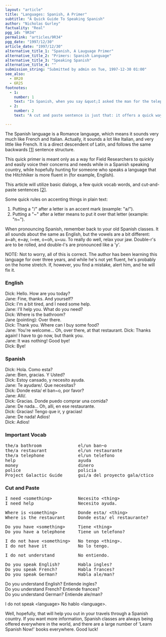 ```yaml
---
layout: "article"
title: "Languages: Spanish, A Primer"
subtitle: "A Quick Guide To Speaking Spanish"
author: "Nicholas Gurley"
factuality: "Real"
pgg_id: "9R34"
permalink: "articles/9R34"
pgg_date: "1997/12/30"
article_date: "1997/12/30"
alternative_title_1: "Spanish, A Lauguage Primer"
alternative_title_2: "Primers: Spanish Language"
alternative_title_3: "Speaking Spanish"
alternative_title_4: ""
submission_string: "Submitted by admin on Tue, 1997-12-30 01:00"
see_also:
  - 8R20
  - 6R25
footnotes: 
  - 1:
    number: 1
    text: "In Spanish, when you say &quot;I asked the man for the telephone&quot;, it is effectively set up like this: &quot;Him I asked the phone the man.&quot; Needless to say, it takes some getting used to."
  - 2:
    number: 2
    text: "A cut and paste sentence is just that: it offers a quick way for tourists to put together strange, useless sentences that make native speakers laugh! Yet, if done the right way, hopefully, you can get your point across with the minimum of muss and fuss."

---
```

<div>
<p>The Spanish language is a Romance language, which means it sounds very much like French and Italian. Actually, it sounds a lot like Italian, and very little like French. It is a direct descendent of Latin, and follows the same backwards <a href="#footnote-body.1" name="footnote-link.1" class="footnote-link">[1]</a> sentence structure.</p>
<p>This quick primer is meant only as a way for Field Researchers to quickly and easily voice their concerns and needs while in a Spanish speaking country, while hopefully hunting for someone who speaks a language that the Hitchhiker is more fluent in (for example, English).</p>
<p>This article will utilize basic dialogs, a few quick vocab words, and cut-and-paste sentences <a href="#footnote-body.2" name="footnote-link.2" class="footnote-link">[2]</a>.</p>
<p>Some quick rules on accenting things in plain text:</p>
<ol>
<li value="1">Putting a "/" after a letter is an accent mark (example: "a/").</li>
<li value="2">Putting a "~" after a letter means to put it over that letter (example: "n~").</li>
</ol>
<p>When pronouncing Spanish, remember back to your old Spanish classes. It all sounds about the same as English, but the vowels are a bit different: a=ah, e=ay, i=ee, o=oh, u=uu. To really do well, relax your jaw. Double-r's are to be rolled, and double-l's are pronounced like a 'y'.</p>
<p>NOTE: Not to worry, all of this is correct. The author has been learning this language for over three years, and while he's not yet fluent, he's probably on the home stretch. If, however, you find a mistake, alert him, and he will fix it.</p>
<h3>English</h3>
<p>Dick: Hello. How are you today?<br>
Jane: Fine, thanks. And yourself?<br>
Dick: I'm a bit tired, and I need some help.<br>
Jane: I'll help you. What do you need?<br>
Dick: Where is the bathroom?<br>
Jane (pointing): Over there.<br>
Dick: Thank you. Where can I buy some food?<br>
Jane: You're welcome... Oh, over there, at that restaurant. Dick: Thanks again! I have to go now, but thank you.<br>
Jane: It was nothing! Good bye!<br>
Dick: Bye!</p>
<h3>Spanish</h3>
<p>Dick: Hola. Como esta?<br>
Jane: Bien, gracias. Y Usted?<br>
Dick: Estoy cansado, y necesito ayuda.<br>
Jane: Te ayudare/. Que necesitas?<br>
Dick: Donde esta/ el ban~o, por favor?<br>
Jane: Alli/.<br>
Dick: Gracias. Donde puedo comprar una comida?<br>
Jane: De nada... Oh, alli, en ese restaurante.<br>
Dick: Gracias! Tengo que ir, y gracias!<br>
Jane: De nada! Adios!<br>
Dick: Adios!</p>
<h3>Important Vocab</h3>
<pre>
the/a bathroom              el/un ban~o
the/a restaurant            el/un restaurante
the/a telephone             el/un telefono
help                        ayuda
money                       dinero
police                      policia
Project Galactic Guide      gui/a del proyecto gala/ctico
</pre>
<h3>Cut and Paste</h3>
<pre>
I need &lt;something&gt;          Necesito &lt;thing&gt;
I need help                 Necesito ayuda.
</pre>
<pre>
Where is &lt;something&gt;        Donde esta/ &lt;thing&gt;
Where is the restaurant     Donde esta/ el restaurante?
</pre>
<pre>
Do you have &lt;something&gt;     Tiene &lt;thing&gt;
Do you have a telephone     Tiene un telefono?
</pre>
<pre>
I do not have &lt;something&gt;   No tengo &lt;thing&gt;.
I do not have it            No lo tengo.
</pre>
<pre>
I do not understand         No entiendo.
</pre>
<pre>
Do you speak English?       Habla ingles?
Do you speak French?        Habla frances?
Do you speak German?        Habla ale/man?
</pre>
<p>Do you understand English? Entiende ingles?<br>
Do you understand French? Entiende frances?<br>
Do you understand German? Entiende ale/man?</p>
<p>I do not speak &lt;language&gt; No hablo &lt;language&gt;.</p>
<p>Well, hopefully, that will help you out in your travels through a Spanish country. If you want more information, Spanish classes are always being offered everywhere in the world, and there are a large number of 'Learn Spanish Now!' books everywhere. Good luck!</p>
</div>
